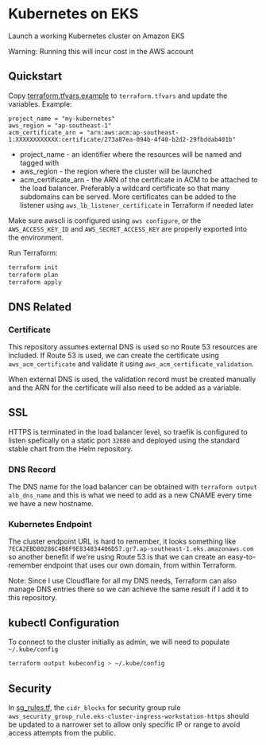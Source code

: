 # Kubernetes on EKS

Launch a working Kubernetes cluster on Amazon EKS

Warning: Running this will incur cost in the AWS account

## Quickstart

Copy [terraform.tfvars.example](terraform.tfvars.example) to `terraform.tfvars` and update the variables. Example:

```hcl
project_name = "my-kubernetes"
aws_region = "ap-southeast-1"
acm_certificate_arn = "arn:aws:acm:ap-southeast-1:XXXXXXXXXXXX:certificate/273a87ea-094b-4f40-b2d2-29fbddab401b"
```

* project_name - an identifier where the resources will be named and tagged with
* aws_region - the region where the cluster will be launched
* acm_certificate_arn - the ARN of the certificate in ACM to be attached to the load balancer. Preferably a wildcard certificate so that many subdomains can be served. More certificates can be added to the listener using `aws_lb_listener_certificate` in Terraform if needed later

Make sure awscli is configured using `aws configure`, or the `AWS_ACCESS_KEY_ID` and `AWS_SECRET_ACCESS_KEY` are properly exported into the environment.

Run Terraform:

```bash
terraform init
terraform plan
terraform apply
```

## DNS Related

### Certificate

This repository assumes external DNS is used so no Route 53 resources are included. If Route 53 is used, we can create the certificate using `aws_acm_certificate` and validate it using `aws_acm_certificate_validation`.

When external DNS is used, the validation record must be created manually and the ARN for the certificate will also need to be added as a variable.

## SSL

HTTPS is terminated in the load balancer level, so traefik is configured to listen spefically on a static port `32080` and deployed using the standard stable chart from the Helm repository.

### DNS Record

The DNS name for the load balancer can be obtained with `terraform output alb_dns_name` and this is what we need to add as a new CNAME every time we have a new hostname.

### Kubernetes Endpoint

The cluster endpoint URL is hard to remember, it looks something like `7ECA2EBD80286C4B6F9E834834406D57.gr7.ap-southeast-1.eks.amazonaws.com` so another benefit if we're using Route 53 is that we can create an easy-to-remember endpoint that uses our own domain, from within Terraform.

Note: Since I use Cloudflare for all my DNS needs, Terraform can also manage DNS entries there so we can achieve the same result if I add it to this repository.

## kubectl Configuration

To connect to the cluster initially as admin, we will need to populate `~/.kube/config`

```bash
terraform output kubeconfig > ~/.kube/config
```

## Security

In [sg_rules.tf](modules/eks/sg_rules.tf), the `cidr_blocks` for security group rule `aws_security_group_rule.eks-cluster-ingress-workstation-https` should be updated to a narrower set to allow only specific IP or range to avoid access attempts from the public.
